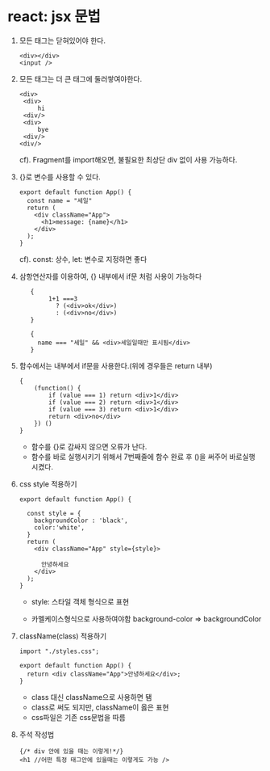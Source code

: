 # react: jsx 문법

1. 모든 태그는 닫혀있어야 한다.

   ```react
   <div></div>
   <input />
   ```

   

2. 모든 태그는 더 큰 태그에 둘러쌓여야한다.

   ```react
   <div>
   	<div>
   		hi
   	<div/>
   	<div>
   		bye
   	<div/>
   <div/>
   ```

   cf). Fragment를 import해오면, 불필요한 최상단 div 없이 사용 가능하다.



3. {}로 변수를 사용할 수 있다.

   ```react
   export default function App() {
     const name = "세일"
     return (
       <div className="App">
         <h1>message: {name}</h1>
       </div>
     );
   }
   ```

   cf). const: 상수, let: 변수로 지정하면 좋다



4. 삼항연산자를 이용하여, {} 내부에서 if문 처럼 사용이 가능하다

   ```
      { 
           1+1 ===3
             ? (<div>ok</div>)
             : (<div>no</div>) 
      }
      
      {
        name === "세일" && <div>세일일때만 표시됨</div>
      }
   ```

   

5. 함수에서는 내부에서 if문을 사용한다.(위에 경우들은 return 내부)

   ```react
   {
       (function() {
           if (value === 1) return <div>1</div>
           if (value === 2) return <div>1</div>
           if (value === 3) return <div>1</div>
           return <div>no</div>
       }) ()
   }
   ```

   - 함수를 {}로 감싸지 않으면 오류가 난다.
   - 함수를 바로 실행시키기 위해서 7번째줄에 함수 완료 후 ()을 써주어 바로실행시켰다.



6. css  style 적용하기

   ```
   export default function App() {
     
     const style = {
       backgroundColor : 'black',
       color:'white',
     }
     return (
       <div className="App" style={style}>
   
         안녕하세요
       </div>
     );
   }
   ```

   - style: 스타일 객체 형식으로 표현

   - 카멜케이스형식으로 사용하여야함 background-color => backgroundColor

     

7. className(class) 적용하기

   ```react
   import "./styles.css";
   
   export default function App() {
     return <div className="App">안녕하세요</div>;
   }
   ```

   - class 대신 className으로 사용하면 됌
   - class로 써도 되지만, className이 옳은 표현
   - css파일은 기존 css문법을 따름



8. 주석 작성법

   ````react
   {/* div 안에 있을 때는 이렇게!*/}
   <h1 //어떤 특정 태그안에 있을때는 이렇게도 가능 />
   ````

   

   

   